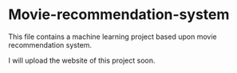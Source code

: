 # Movie-recommendation-system
This file contains a machine learning project based upon movie recommendation system.   

I will upload the website of this project soon.

